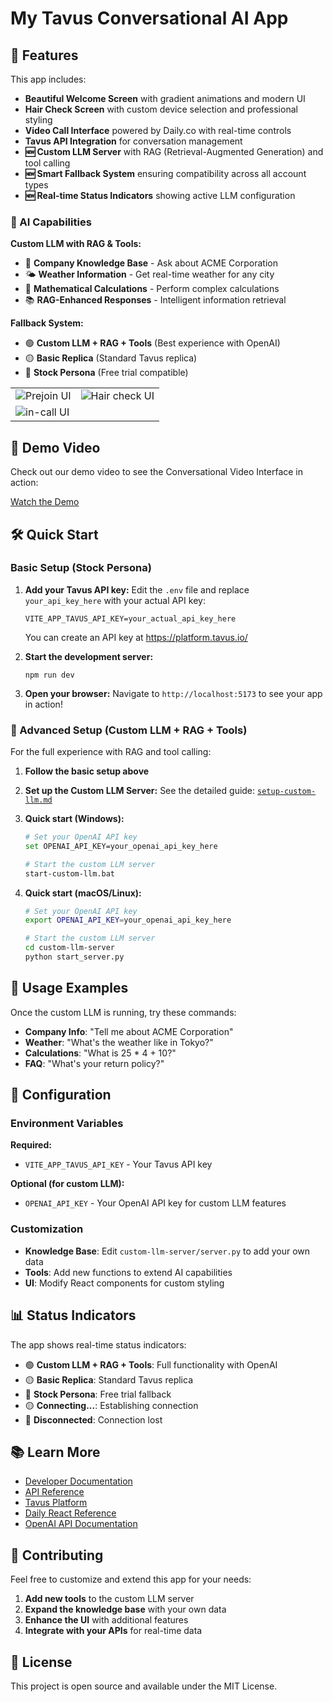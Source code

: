 # My Tavus Conversational AI App

## 🚀 Features

This app includes:
- **Beautiful Welcome Screen** with gradient animations and modern UI
- **Hair Check Screen** with custom device selection and professional styling
- **Video Call Interface** powered by Daily.co with real-time controls
- **Tavus API Integration** for conversation management
- **🆕 Custom LLM Server** with RAG (Retrieval-Augmented Generation) and tool calling
- **🆕 Smart Fallback System** ensuring compatibility across all account types
- **🆕 Real-time Status Indicators** showing active LLM configuration

### 🧠 AI Capabilities

**Custom LLM with RAG & Tools:**
- 🏢 **Company Knowledge Base** - Ask about ACME Corporation
- 🌤️ **Weather Information** - Get real-time weather for any city
- 🧮 **Mathematical Calculations** - Perform complex calculations
- 📚 **RAG-Enhanced Responses** - Intelligent information retrieval

**Fallback System:**
- 🟢 **Custom LLM + RAG + Tools** (Best experience with OpenAI)
- 🟡 **Basic Replica** (Standard Tavus replica)
- 🔵 **Stock Persona** (Free trial compatible)

|                                                                    |                                                                                              |
| ------------------------------------------------------------------ | -------------------------------------------------------------------------------------------- |
| ![Prejoin UI](https://cdn.replica.tavus.io/git-examples/scr-1.png) | ![Hair check UI](https://cdn.replica.tavus.io/git-examples/scr-2.png) |
| ![in-call UI](https://cdn.replica.tavus.io/git-examples/scr-3.png) |


## 🎥 Demo Video

Check out our demo video to see the Conversational Video Interface in action:

[Watch the Demo](https://www.loom.com/share/b4e3ef661e264260a8d8f4cede48aaa8?sid=ada64974-5495-4c52-b635-7ac76b543208)



## 🛠 Quick Start

### Basic Setup (Stock Persona)

1. **Add your Tavus API key:**
   Edit the `.env` file and replace `your_api_key_here` with your actual API key:
   ```
   VITE_APP_TAVUS_API_KEY=your_actual_api_key_here
   ```
   You can create an API key at https://platform.tavus.io/

2. **Start the development server:**
   ```
   npm run dev
   ```

3. **Open your browser:**
   Navigate to `http://localhost:5173` to see your app in action!

### 🚀 Advanced Setup (Custom LLM + RAG + Tools)

For the full experience with RAG and tool calling:

1. **Follow the basic setup above**

2. **Set up the Custom LLM Server:**
   See the detailed guide: [`setup-custom-llm.md`](./setup-custom-llm.md)

3. **Quick start (Windows):**
   ```bash
   # Set your OpenAI API key
   set OPENAI_API_KEY=your_openai_api_key_here
   
   # Start the custom LLM server
   start-custom-llm.bat
   ```

4. **Quick start (macOS/Linux):**
   ```bash
   # Set your OpenAI API key
   export OPENAI_API_KEY=your_openai_api_key_here
   
   # Start the custom LLM server
   cd custom-llm-server
   python start_server.py
   ```

## 🎯 Usage Examples

Once the custom LLM is running, try these commands:

- **Company Info**: "Tell me about ACME Corporation"
- **Weather**: "What's the weather like in Tokyo?"
- **Calculations**: "What is 25 * 4 + 10?"
- **FAQ**: "What's your return policy?"

## 🔧 Configuration

### Environment Variables

**Required:**
- `VITE_APP_TAVUS_API_KEY` - Your Tavus API key

**Optional (for custom LLM):**
- `OPENAI_API_KEY` - Your OpenAI API key for custom LLM features

### Customization

- **Knowledge Base**: Edit `custom-llm-server/server.py` to add your own data
- **Tools**: Add new functions to extend AI capabilities
- **UI**: Modify React components for custom styling

## 📊 Status Indicators

The app shows real-time status indicators:

- 🟢 **Custom LLM + RAG + Tools**: Full functionality with OpenAI
- 🟡 **Basic Replica**: Standard Tavus replica
- 🔵 **Stock Persona**: Free trial fallback
- 🟡 **Connecting...**: Establishing connection
- 🔴 **Disconnected**: Connection lost

## 📚 Learn More

- [Developer Documentation](https://docs.tavus.io/)
- [API Reference](https://docs.tavus.io/api-reference/)
- [Tavus Platform](https://platform.tavus.io/)
- [Daily React Reference](https://docs.daily.co/reference/daily-react)
- [OpenAI API Documentation](https://platform.openai.com/docs)

## 🤝 Contributing

Feel free to customize and extend this app for your needs:

1. **Add new tools** to the custom LLM server
2. **Expand the knowledge base** with your own data
3. **Enhance the UI** with additional features
4. **Integrate with your APIs** for real-time data

## 📄 License

This project is open source and available under the MIT License.
